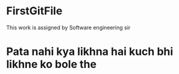 # FirstGitFile
This work is assigned by Software engineering sir
# Pata nahi kya likhna hai kuch bhi likhne ko bole the